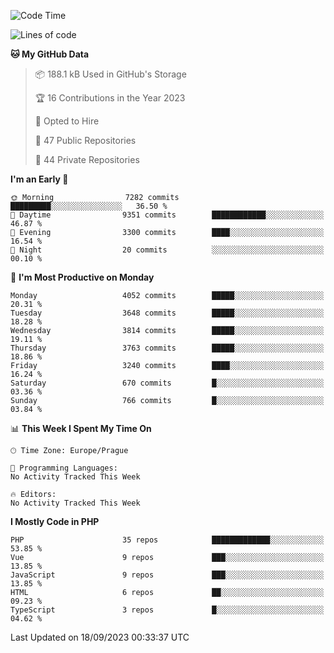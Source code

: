 <!--START_SECTION:waka-->
![Code Time](http://img.shields.io/badge/Code%20Time-1%2C583%20hrs%2058%20mins-blue)

![Lines of code](https://img.shields.io/badge/From%20Hello%20World%20I%27ve%20Written-6.5%20million%20lines%20of%20code-blue)

**🐱 My GitHub Data** 

> 📦 188.1 kB Used in GitHub's Storage 
 > 
> 🏆 16 Contributions in the Year 2023
 > 
> 💼 Opted to Hire
 > 
> 📜 47 Public Repositories 
 > 
> 🔑 44 Private Repositories 
 > 
**I'm an Early 🐤** 

```text
🌞 Morning                7282 commits        █████████░░░░░░░░░░░░░░░░   36.50 % 
🌆 Daytime                9351 commits        ████████████░░░░░░░░░░░░░   46.87 % 
🌃 Evening                3300 commits        ████░░░░░░░░░░░░░░░░░░░░░   16.54 % 
🌙 Night                  20 commits          ░░░░░░░░░░░░░░░░░░░░░░░░░   00.10 % 
```
📅 **I'm Most Productive on Monday** 

```text
Monday                   4052 commits        █████░░░░░░░░░░░░░░░░░░░░   20.31 % 
Tuesday                  3648 commits        █████░░░░░░░░░░░░░░░░░░░░   18.28 % 
Wednesday                3814 commits        █████░░░░░░░░░░░░░░░░░░░░   19.11 % 
Thursday                 3763 commits        █████░░░░░░░░░░░░░░░░░░░░   18.86 % 
Friday                   3240 commits        ████░░░░░░░░░░░░░░░░░░░░░   16.24 % 
Saturday                 670 commits         █░░░░░░░░░░░░░░░░░░░░░░░░   03.36 % 
Sunday                   766 commits         █░░░░░░░░░░░░░░░░░░░░░░░░   03.84 % 
```


📊 **This Week I Spent My Time On** 

```text
🕑︎ Time Zone: Europe/Prague

💬 Programming Languages: 
No Activity Tracked This Week

🔥 Editors: 
No Activity Tracked This Week
```

**I Mostly Code in PHP** 

```text
PHP                      35 repos            █████████████░░░░░░░░░░░░   53.85 % 
Vue                      9 repos             ███░░░░░░░░░░░░░░░░░░░░░░   13.85 % 
JavaScript               9 repos             ███░░░░░░░░░░░░░░░░░░░░░░   13.85 % 
HTML                     6 repos             ██░░░░░░░░░░░░░░░░░░░░░░░   09.23 % 
TypeScript               3 repos             █░░░░░░░░░░░░░░░░░░░░░░░░   04.62 % 
```




 Last Updated on 18/09/2023 00:33:37 UTC
<!--END_SECTION:waka-->
<!--
**AlexKratky/AlexKratky** is a ✨ _special_ ✨ repository because its `README.md` (this file) appears on your GitHub profile.

Here are some ideas to get you started:

- 🔭 I’m currently working on ...
- 🌱 I’m currently learning ...
- 👯 I’m looking to collaborate on ...
- 🤔 I’m looking for help with ...
- 💬 Ask me about ...
- 📫 How to reach me: ...
- 😄 Pronouns: ...
- ⚡ Fun fact: ...
-->
